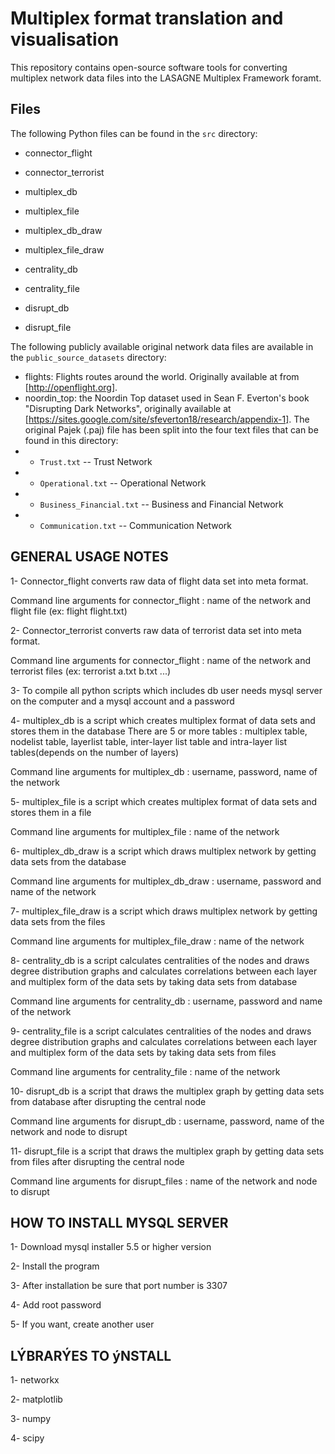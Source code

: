 # Multiplex format translation and visualisation

This repository contains open-source software tools for converting multiplex network data 
files into the LASAGNE Multiplex Framework foramt.


## Files

The following Python files can be found in the `src` directory:

* connector_flight
* connector_terrorist

* multiplex_db
* multiplex_file

* multiplex_db_draw
* multiplex_file_draw

* centrality_db
* centrality_file

* disrupt_db
* disrupt_file

The following publicly available original network data files are available in the `public_source_datasets` directory:

* flights: Flights routes around the world. Originally available at from [http://openflight.org].
* noordin_top: the Noordin Top dataset used in Sean F. Everton's book "Disrupting Dark Networks", originally available at
  [https://sites.google.com/site/sfeverton18/research/appendix-1]. The original Pajek (.paj) file has been split into the four text
    files that can be found in this directory:
* * `Trust.txt` -- Trust Network
* * `Operational.txt` -- Operational Network
* * `Business_Financial.txt` -- Business and Financial Network
* * `Communication.txt` -- Communication Network

GENERAL USAGE NOTES
---------------------------

1- Connector_flight converts raw data of flight data set into meta format.

Command line arguments for connector_flight : name of the network and flight file (ex: flight flight.txt)


2- Connector_terrorist converts raw data of terrorist data set into meta format.

Command line arguments for connector_flight : name of the network and terrorist files (ex: terrorist a.txt b.txt ...)


3- To compile all python scripts which includes db user needs mysql server on the 
computer and a mysql account and a password


4- multiplex_db is a script which creates multiplex format of data sets and stores them in the database
There are 5 or more tables : multiplex table, nodelist table, layerlist table, inter-layer list table
and intra-layer list tables(depends on the number of layers)

Command line arguments for multiplex_db : username, password, name of the network


5- multiplex_file is a script which creates multiplex format of data sets and stores them in a file

Command line arguments for multiplex_file : name of the network


6- multiplex_db_draw is a script which draws multiplex network by getting data sets from the database

Command line arguments for multiplex_db_draw : username, password and name of the network


7- multiplex_file_draw is a script which draws multiplex network by getting data sets from the files

Command line arguments for multiplex_file_draw : name of the network


8- centrality_db is a script calculates centralities of the nodes and draws degree distribution graphs
and calculates correlations between each layer and multiplex form of the data sets by taking data sets from database

Command line arguments for centrality_db : username, password and name of the network


9- centrality_file is a script calculates centralities of the nodes and draws degree distribution graphs
and calculates correlations between each layer and multiplex form of the data sets by taking data sets from files

Command line arguments for centrality_file : name of the network


10- disrupt_db is a script that draws the multiplex graph by getting data sets from database after disrupting the central node

Command line arguments for disrupt_db : username, password, name of the network and node to disrupt


11- disrupt_file is a script that draws the multiplex graph by getting data sets from files after disrupting the central node

Command line arguments for disrupt_files : name of the network and node to disrupt





HOW TO INSTALL MYSQL SERVER
------------------------------------

1- Download mysql installer 5.5 or higher version

2- Install the program

3- After installation be sure that port number is 3307

4- Add root password

5- If you want, create another user


LÝBRARÝES TO ýNSTALL
--------------------------

1- networkx

2- matplotlib

3- numpy

4- scipy
